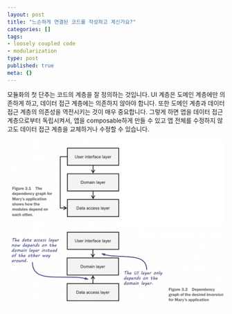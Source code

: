 ```yaml
---
layout: post
title: "느슨하게 연결된 코드를 작성하고 계신가요?"
categories: []
tags:
- loosely coupled code
- modularization
type: post
published: true
meta: {}
---
```


모듈화의 첫 단추는 코드의 계층을 잘 정의하는 것입니다. UI 계층은 도메인 계층에만 의존하게 하고, 데이터 접근 계층에는 의존하지 않아야 합니다. 또한 도메인 계층과 데이터 접근 계층의 의존성을 역전시키는 것이 매우 중요합니다. 그렇게 하면 앱을 데이터 접근 계층으로부터 독립시켜서, 앱을 composable하게 만들 수 있고 앱 전체를 수정하지 않고도 데이터 접근 계층을 교체하거나 수정할 수 있습니다.

<img src="/assets/posts/loosely-coupled-code.png" />
